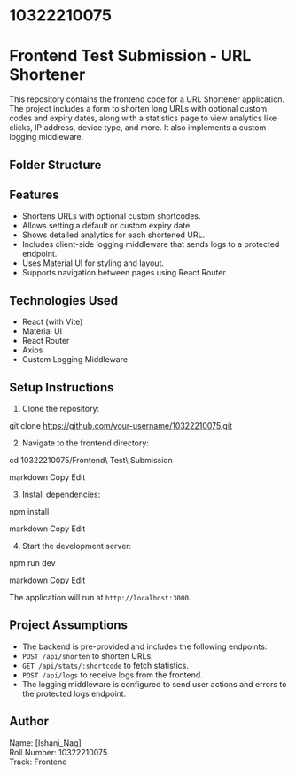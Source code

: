 # 10322210075
# Frontend Test Submission - URL Shortener

This repository contains the frontend code for a URL Shortener application. The project includes a form to shorten long URLs with optional custom codes and expiry dates, along with a statistics page to view analytics like clicks, IP address, device type, and more. It also implements a custom logging middleware.

## Folder Structure


## Features

- Shortens URLs with optional custom shortcodes.
- Allows setting a default or custom expiry date.
- Shows detailed analytics for each shortened URL.
- Includes client-side logging middleware that sends logs to a protected endpoint.
- Uses Material UI for styling and layout.
- Supports navigation between pages using React Router.

## Technologies Used

- React (with Vite)
- Material UI
- React Router
- Axios
- Custom Logging Middleware

## Setup Instructions

1. Clone the repository:

git clone https://github.com/your-username/10322210075.git

2. Navigate to the frontend directory:

cd 10322210075/Frontend\ Test\ Submission

markdown
Copy
Edit

3. Install dependencies:

npm install

markdown
Copy
Edit

4. Start the development server:

npm run dev

markdown
Copy
Edit

The application will run at `http://localhost:3000`.

## Project Assumptions

- The backend is pre-provided and includes the following endpoints:
- `POST /api/shorten` to shorten URLs.
- `GET /api/stats/:shortcode` to fetch statistics.
- `POST /api/logs` to receive logs from the frontend.
- The logging middleware is configured to send user actions and errors to the protected logs endpoint.

## Author

Name: [Ishani_Nag]  
Roll Number: 10322210075  
Track: Frontend
